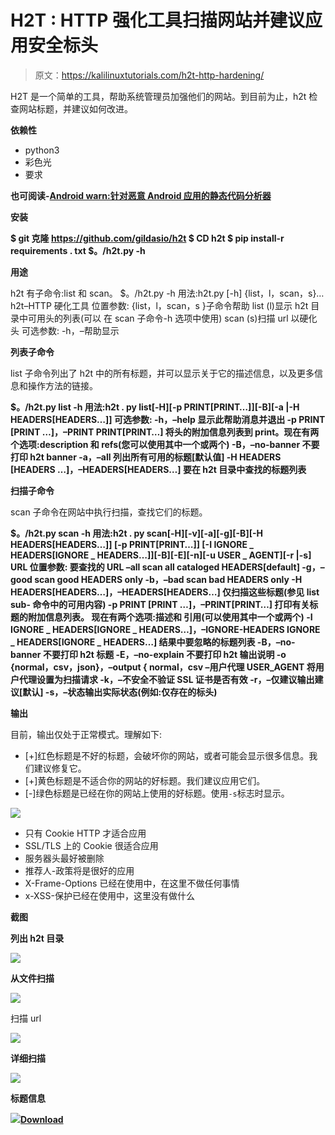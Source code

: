 # H2T : HTTP 强化工具扫描网站并建议应用安全标头

> 原文：<https://kalilinuxtutorials.com/h2t-http-hardening/>

H2T 是一个简单的工具，帮助系统管理员加强他们的网站。到目前为止，h2t 检查网站标题，并建议如何改进。

**依赖性**

*   python3
*   彩色光
*   要求

**也可阅读-[Android warn:针对恶意 Android 应用的静态代码分析器](https://kalilinuxtutorials.com/androwarn-static-code-analyzer/)**

**安装**

**$ git 克隆 https://github.com/gildasio/h2t
$ CD h2t
$ pip install-r requirements . txt
$。/h2t.py -h**

**用途**

h2t 有子命令:list 和 scan。
$。/h2t.py -h
用法:h2t.py [-h] {list，l，scan，s}…
h2t–HTTP 硬化工具
位置参数:
{list，l，scan，s }子命令帮助
list (l)显示 h2t 目录中可用头的列表(可以
在 scan 子命令-h 选项中使用)
scan (s)扫描 url 以硬化头
可选参数:
-h，–帮助显示

**列表子命令**

list 子命令列出了 h2t 中的所有标题，并可以显示关于它的描述信息，以及更多信息和操作方法的链接。

**$。/h2t.py list -h
用法:h2t . py list[-H][-p PRINT[PRINT…]][-B][-a |-H HEADERS[HEADERS…]]
可选参数:
-h，–help 显示此帮助消息并退出
-p PRINT [PRINT …]，–PRINT PRINT[PRINT…]
将头的附加信息列表到
print。现在有两个选项:description 和
refs(您可以使用其中一个或两个)
-B，–no-banner 不要打印 h2t banner
-a，–all 列出所有可用的标题[默认值]
-H HEADERS [HEADERS …]，–HEADERS[HEADERS…]
要在 h2t 目录中查找的标题列表**

**扫描子命令**

scan 子命令在网站中执行扫描，查找它们的标题。

**$。/h2t.py scan -h
用法:h2t . py scan[-H][-v][-a][-g][-B][-H HEADERS[HEADERS…]]
[-p PRINT[PRINT…]]
[-I IGNORE _ HEADERS[IGNORE _ HEADERS…]][-B][-E][-n][-u USER _ AGENT][-r |-s]
URL
位置参数:
要查找的 URL
–all scan all cataloged HEADERS[default]
-g，–good scan good HEADERS only
-b，–bad scan bad HEADERS only
-H HEADERS[HEADERS…]，–HEADERS[HEADERS…]
仅扫描这些标题(参见 list sub-
命令中的可用内容)
-p PRINT [PRINT …]，–PRINT[PRINT…]
打印有关标题的附加信息列表。 现在有两个选项:描述和
引用(可以使用其中一个或两个)
-I IGNORE _ HEADERS[IGNORE _ HEADERS…]，–IGNORE-HEADERS IGNORE _ HEADERS[IGNORE _ HEADERS…]
结果中要忽略的标题列表
-B，–no-banner 不要打印 h2t 标题
-E，–no-explain 不要打印 h2t 输出说明
-o {normal，csv，json}，–output { normal，csv –用户代理 USER_AGENT
将用户代理设置为扫描请求
-k，–不安全不验证 SSL 证书是否有效
-r，–仅建议输出建议[默认]
-s，–状态输出实际状态(例如:仅存在的标头)**

**输出**

目前，输出仅处于正常模式。理解如下:

*   [+]红色标题是不好的标题，会破坏你的网站，或者可能会显示很多信息。我们建议修复它。
*   [+]黄色标题是不适合你的网站的好标题。我们建议应用它们。
*   [-]绿色标题是已经在你的网站上使用的好标题。使用`-s`标志时显示。

![](img/5f8bcd98ca56ef5447b05c981df7fccd.png)

*   只有 Cookie HTTP 才适合应用
*   SSL/TLS 上的 Cookie 很适合应用
*   服务器头最好被删除
*   推荐人-政策将是很好的应用
*   X-Frame-Options 已经在使用中，在这里不做任何事情
*   x-XSS-保护已经在使用中，这里没有做什么

**截图**

**列出 h2t 目录**

![](img/13596c1080e522463ccdaee8193d4171.png)

**从文件扫描**

![](img/3d2163561615ccbe1d0353ba1793d13d.png)

扫描 url

![](img/62d27f010f313558526a89f11676f20d.png)

**详细扫描**

![](img/cbbe853be329825cb757948c75157495.png)

**标题信息**

![](img/6d4596ddadd044e13bebd8167cab23f1.png)[**Download**](https://github.com/gildasio/h2t)